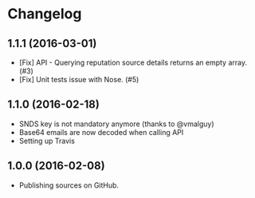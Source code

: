 # Changelog

## 1.1.1 (2016-03-01)
- [Fix] API - Querying reputation source details returns an empty array. (#3)
- [Fix] Unit tests issue with Nose. (#5)

## 1.1.0 (2016-02-18)
- SNDS key is not mandatory anymore (thanks to @vmalguy)
- Base64 emails are now decoded when calling API
- Setting up Travis

## 1.0.0 (2016-02-08)
- Publishing sources on GitHub.
